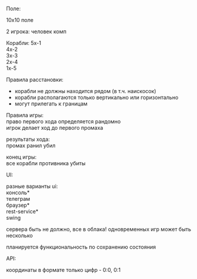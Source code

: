 Поле:

10x10 поле

2 игрока:
человек
комп

Корабли: 
5x-1  
4х-2  
3х-3  
2х-4  
1х-5  

Правила расстановки:
* корабли не должны находится рядом (в т.ч. наискосок)
* корабли располагаются только вертикально или горизонтально
* могут прилегать к границам

Правила игры:  
право первого хода определяется рандомно  
игрок делает ход до первого промаха  

результаты хода:  
    промах
    ранил
    убил


конец игры:  
все корабли противника убиты


UI:

разные варианты ui:  
консоль*  
телеграм  
браузер*  
rest-service*  
swing  

сервера быть не должно, все в облака!
одновременных игр может быть несколько

планируется функциональность по сохранению состояния


API:

координаты в формате только цифр - 0:0, 0:1







